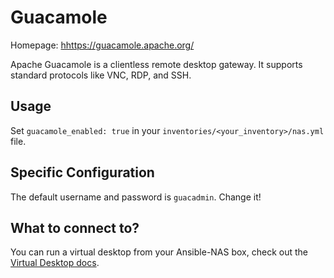 # Guacamole

Homepage: [hhttps://guacamole.apache.org/](https://guacamole.apache.org/)

Apache Guacamole is a clientless remote desktop gateway. It supports standard protocols
like VNC, RDP, and SSH.

## Usage

Set `guacamole_enabled: true` in your `inventories/<your_inventory>/nas.yml` file.

## Specific Configuration

The default username and password is `guacadmin`. Change it!

## What to connect to?

You can run a virtual desktop from your Ansible-NAS box, check out the
[Virtual Desktop docs](virtual_desktop.md).
